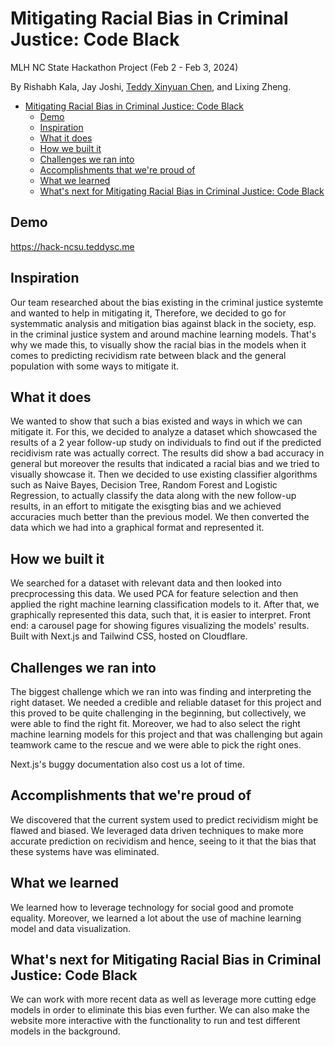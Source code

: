 # Mitigating Racial Bias in Criminal Justice: Code Black

MLH NC State Hackathon Project (Feb 2 - Feb 3, 2024)

By Rishabh Kala, Jay Joshi, [Teddy Xinyuan Chen](https://teddysc.me), and Lixing Zheng.

- [Mitigating Racial Bias in Criminal Justice: Code Black](#mitigating-racial-bias-in-criminal-justice-code-black)
  - [Demo](#demo)
  - [Inspiration](#inspiration)
  - [What it does](#what-it-does)
  - [How we built it](#how-we-built-it)
  - [Challenges we ran into](#challenges-we-ran-into)
  - [Accomplishments that we're proud of](#accomplishments-that-were-proud-of)
  - [What we learned](#what-we-learned)
  - [What's next for Mitigating Racial Bias in Criminal Justice: Code Black](#whats-next-for-mitigating-racial-bias-in-criminal-justice-code-black)


## Demo

https://hack-ncsu.teddysc.me

## Inspiration

Our team researched about the bias existing in the criminal justice systemte and wanted to help in mitigating it, Therefore, we decided to go for systemmatic analysis and mitigation bias against black in the society, esp. in the criminal justice system and around machine learning models. That's why we made this, to visually show the racial bias in the models when it comes to predicting recividism rate between black and the general population with some ways to mitigate it.

## What it does

We wanted to show that such a bias existed and ways in which we can mitigate it. For this, we decided to  analyze a dataset which showcased the results of a 2 year follow-up study on individuals to find out if the predicted recidivism rate was actually correct. The results did show a bad accuracy in general but moreover the results that indicated a racial bias and we tried to visually showcase it. Then we decided to use existing classifier algorithms such as Naive Bayes, Decision Tree, Random Forest and Logistic Regression, to actually classify the data along with the new follow-up results, in an effort to mitigate the exisgting bias and we achieved accuracies much better than the previous model. We then converted the data which we had into a graphical format and represented it. 

## How we built it

We searched for a dataset with relevant data and then looked into precprocessing this data. We used PCA for feature selection and then applied the right machine learning classification models to it. After that, we graphically represented this data, such that, it is easier to interpret. Front end: a carousel page for showing figures visualizing the models' results. Built with Next.js and Tailwind CSS, hosted on Cloudflare.

## Challenges we ran into

The biggest challenge which we ran into was finding and interpreting the right dataset. We needed a credible and reliable dataset for this project and this proved to be quite challenging in the beginning, but collectively, we were able to find the right fit. Moreover, we had to also select the right machine learning models for this project and that was challenging but again teamwork came to the rescue and we were able to pick the right ones.

Next.js's buggy documentation also cost us a lot of time.

## Accomplishments that we're proud of

We discovered that the current system used to predict recividism might be flawed and biased. We leveraged data driven techniques to make more accurate prediction on recividism and hence, seeing to it that the bias that these systems have was eliminated.


## What we learned

We learned how to leverage technology for social good and promote equality. Moreover, we learned a lot about the use of machine learning model and data visualization.

## What's next for Mitigating Racial Bias in Criminal Justice: Code Black

We can work with more recent data as well as leverage more cutting edge models in order to eliminate this bias even further. We can also make the website more interactive with the functionality to run and test different models in the background. 
